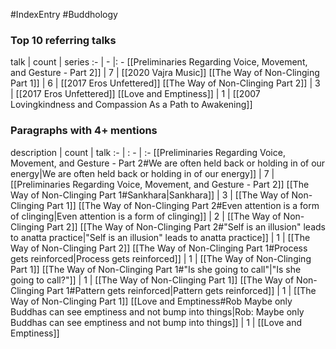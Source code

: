 #IndexEntry #Buddhology

### Top 10 referring talks
talk | count | series
:- | - |: -
[[Preliminaries Regarding Voice, Movement, and Gesture - Part 2]] | 7 | [[2020 Vajra Music]]
[[The Way of Non-Clinging Part 1]] | 6 | [[2017 Eros Unfettered]]
[[The Way of Non-Clinging Part 2]] | 3 | [[2017 Eros Unfettered]]
[[Love and Emptiness]] | 1 | [[2007 Lovingkindness and Compassion As a Path to Awakening]]

### Paragraphs with 4+ mentions
description | count | talk
:- | : - | :-
[[Preliminaries Regarding Voice, Movement, and Gesture - Part 2#We are often held back or holding in of our energy\|We are often held back or holding in of our energy]] | 7 | [[Preliminaries Regarding Voice, Movement, and Gesture - Part 2]]
[[The Way of Non-Clinging Part 1#Sankhara\|Sankhara]] | 3 | [[The Way of Non-Clinging Part 1]]
[[The Way of Non-Clinging Part 2#Even attention is a form of clinging\|Even attention is a form of clinging]] | 2 | [[The Way of Non-Clinging Part 2]]
[[The Way of Non-Clinging Part 2#"Self is an illusion" leads to anatta practice\|"Self is an illusion" leads to anatta practice]] | 1 | [[The Way of Non-Clinging Part 2]]
[[The Way of Non-Clinging Part 1#Process gets reinforced\|Process gets reinforced]] | 1 | [[The Way of Non-Clinging Part 1]]
[[The Way of Non-Clinging Part 1#"Is she going to call"\|"Is she going to call?"]] | 1 | [[The Way of Non-Clinging Part 1]]
[[The Way of Non-Clinging Part 1#Pattern gets reinforced\|Pattern gets reinforced]] | 1 | [[The Way of Non-Clinging Part 1]]
[[Love and Emptiness#Rob Maybe only Buddhas can see emptiness and not bump into things\|Rob: Maybe only Buddhas can see emptiness and not bump into things]] | 1 | [[Love and Emptiness]]

